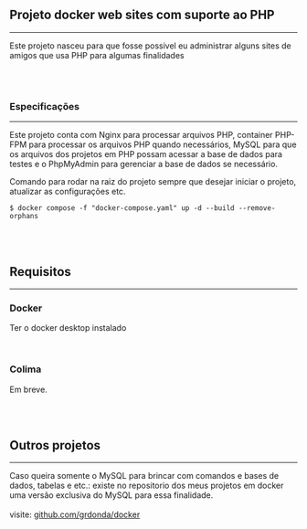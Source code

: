 ## Projeto docker web sites com suporte ao PHP
----
Este projeto nasceu para que fosse possivel eu administrar alguns sites de amigos que usa PHP para algumas finalidades


<br>
<br>

### Especificações
----
Este projeto conta com Nginx para processar arquivos PHP, container PHP-FPM para processar os arquivos PHP quando necessários, MySQL para que os arquivos dos projetos em PHP possam acessar a base de dados para testes e o PhpMyAdmin para gerenciar a base de dados se necessário.


Comando para rodar na raiz do projeto sempre que desejar iniciar o projeto, atualizar as configurações etc.

```Shell
$ docker compose -f "docker-compose.yaml" up -d --build --remove-orphans
```

<br>
<br>


## Requisitos
---
### **Docker**

Ter o docker desktop instalado

<br>

### **Colima**
Em breve.

<br>
<br>

## Outros projetos
---
Caso queira somente o MySQL para brincar com comandos e bases de dados, tabelas e etc.: existe no repositorio dos meus projetos em docker uma versão exclusiva do MySQL para essa finalidade.   
<br>
visite: <a href="https://github.com/grdonda/docker" target="_blank">github.com/grdonda/docker</a>
